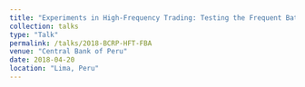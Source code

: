 ```yaml
---
title: "Experiments in High-Frequency Trading: Testing the Frequent Batch Auction"
collection: talks
type: "Talk"
permalink: /talks/2018-BCRP-HFT-FBA
venue: "Central Bank of Peru"
date: 2018-04-20
location: "Lima, Peru"
---
```



